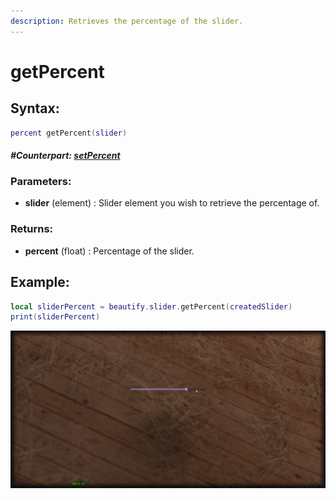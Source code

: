 ```yaml
---
description: Retrieves the percentage of the slider.
---
```


# getPercent

## **Syntax:**

```lua
percent getPercent(slider)
```

#### _**\#Counterpart:**_ [_**setPercent**_](setsliderpercent.md)

### **Parameters:**

* **slider** \(element\) : Slider element you wish to retrieve the percentage of.

### **Returns:**

* **percent** \(float\) : Percentage of the slider.

## **Example:**

```lua
local sliderPercent = beautify.slider.getPercent(createdSlider)
print(sliderPercent)
```

![](../../.gitbook/assets/getsliderpercent.png)

